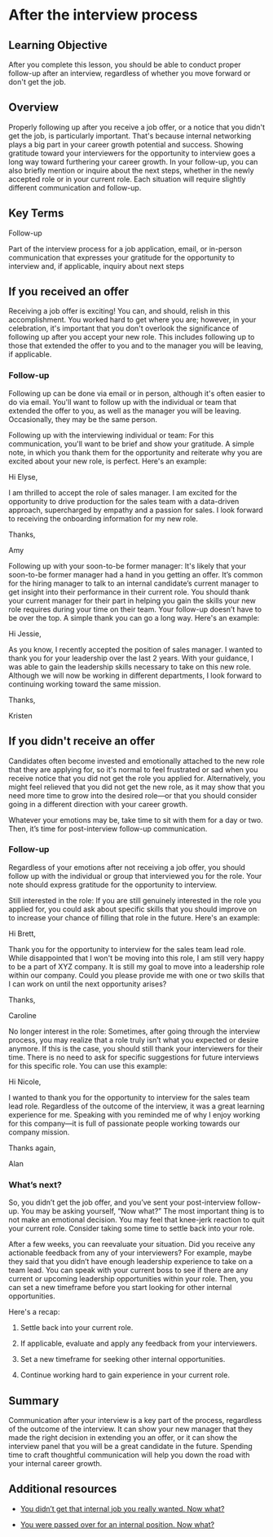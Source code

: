 # After the interview process

## Learning Objective

After you complete this lesson, you should be able to conduct proper follow-up after an interview, regardless of whether you move forward or don't get the job.

## Overview

Properly following up after you receive a job offer, or a notice that you didn't get the job, is particularly important. That's because internal networking plays a big part in your career growth potential and success. Showing gratitude toward your interviewers for the opportunity to interview goes a long way toward furthering your career growth. In your follow-up, you can also briefly mention or inquire about the next steps, whether in the newly accepted role or in your current role. Each situation will require slightly different communication and follow-up.

## Key Terms

Follow-up

Part of the interview process for a job application, email, or in-person communication that expresses your gratitude for the opportunity to interview and, if applicable, inquiry about next steps

## If you received an offer  

Receiving a job offer is exciting! You can, and should, relish in this accomplishment. You worked hard to get where you are; however, in your celebration, it's important that you don't overlook the significance of following up after you accept your new role. This includes following up to those that extended the offer to you and to the manager you will be leaving, if applicable.  

### Follow-up  

Following up can be done via email or in person, although it's often easier to do via email. You'll want to follow up with the individual or team that extended the offer to you, as well as the manager you will be leaving. Occasionally, they may be the same person. 

Following up with the interviewing individual or team: For this communication, you'll want to be brief and show your gratitude. A simple note, in which you thank them for the opportunity and reiterate why you are excited about your new role, is perfect. Here's an example:  

Hi Elyse, 

I am thrilled to accept the role of sales manager. I am excited for the opportunity to drive production for the sales team with a data-driven approach, supercharged by empathy and a passion for sales. I look forward to receiving the onboarding information for my new role.

Thanks, 

Amy 

Following up with your soon-to-be former manager: It's likely that your soon-to-be former manager had a hand in you getting an offer. It’s common for the hiring manager to talk to an internal candidate’s current manager to get insight into their performance in their current role. You should thank your current manager for their part in helping you gain the skills your new role requires during your time on their team. Your follow-up doesn’t have to be over the top. A simple thank you can go a long way. Here's an example: 

Hi Jessie, 

As you know, I recently accepted the position of sales manager. I wanted to thank you for your leadership over the last 2 years. With your guidance, I was able to gain the leadership skills necessary to take on this new role. Although we will now be working in different departments, I look forward to continuing working toward the same mission.

Thanks, 

Kristen

## If you didn't receive an offer  

Candidates often become invested and emotionally attached to the new role that they are applying for, so it's normal to feel frustrated or sad when you receive notice that you did not get the role you applied for. Alternatively, you might feel relieved that you did not get the new role, as it may show that you need more time to grow into the desired role—or that you should consider going in a different direction with your career growth.

Whatever your emotions may be, take time to sit with them for a day or two. Then, it’s time for post-interview follow-up communication.  

### Follow-up  

Regardless of your emotions after not receiving a job offer, you should follow up with the individual or group that interviewed you for the role. Your note should express gratitude for the opportunity to interview.  

Still interested in the role: If you are still genuinely interested in the role you applied for, you could ask about specific skills that you should improve on to increase your chance of filling that role in the future. Here's an example:

Hi Brett, 

Thank you for the opportunity to interview for the sales team lead role. While disappointed that I won't be moving into this role, I am still very happy to be a part of XYZ company. It is still my goal to move into a leadership role within our company. Could you please provide me with one or two skills that I can work on until the next opportunity arises?  

Thanks,

Caroline 

No longer interest in the role: Sometimes, after going through the interview process, you may realize that a role truly isn’t what you expected or desire anymore. If this is the case, you should still thank your interviewers for their time. There is no need to ask for specific suggestions for future interviews for this specific role. You can use this example: 

Hi Nicole, 

I wanted to thank you for the opportunity to interview for the sales team lead role. Regardless of the outcome of the interview, it was a great learning experience for me. Speaking with you reminded me of why I enjoy working for this company—it is full of passionate people working towards our company mission. 

Thanks again, 

Alan

### What’s next?  

So, you didn’t get the job offer, and you’ve sent your post-interview follow-up. You may be asking yourself, “Now what?” The most important thing is to not make an emotional decision. You may feel that knee-jerk reaction to quit your current role. Consider taking some time to settle back into your role.

After a few weeks, you can reevaluate your situation. Did you receive any actionable feedback from any of your interviewers? For example, maybe they said that you didn’t have enough leadership experience to take on a team lead. You can speak with your current boss to see if there are any current or upcoming leadership opportunities within your role. Then, you can set a new timeframe before you start looking for other internal opportunities.  

Here's a recap: 

1. Settle back into your current role.
    
2. If applicable, evaluate and apply any feedback from your interviewers.
    
3. Set a new timeframe for seeking other internal opportunities.
    
4. Continue working hard to gain experience in your current role. 
    

## Summary

Communication after your interview is a key part of the process, regardless of the outcome of the interview. It can show your new manager that they made the right decision in extending you an offer, or it can show the interview panel that you will be a great candidate in the future. Spending time to craft thoughtful communication will help you down the road with your internal career growth. 

## Additional resources 

- [You didn’t get that internal job you really wanted. Now what?](https://hbr.org/2019/12/you-didnt-get-that-internal-job-you-really-wanted-now-what)
    
- [You were passed over for an internal position. Now what?](https://www.forbes.com/sites/melodywilding/2020/10/06/you-were-passed-over-for-an-internal-position-now-what/?sh=2cfecede6e4f)